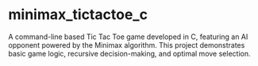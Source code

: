 # minimax_tictactoe_c
 A command-line based Tic Tac Toe game developed in C, featuring an AI opponent powered by the Minimax algorithm. This project demonstrates basic game logic, recursive decision-making, and optimal move selection.
